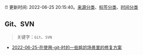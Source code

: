 :alarm_clock: 更新时间: 2022-06-25 20:15:40。[来源分类](../README.md)、[标签分类](../TAGS.md)、[时间分类](../TIMELINE.md)

## Git、SVN


> 关键字：`Git`、`SVN`



- [2022-06-25-在使用-git-时的一些尴尬场景里的修复方案](https://www.v2ex.com/t/862191) 